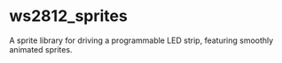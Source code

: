 ws2812_sprites
==============

A sprite library for driving a programmable LED strip, featuring smoothly animated sprites.